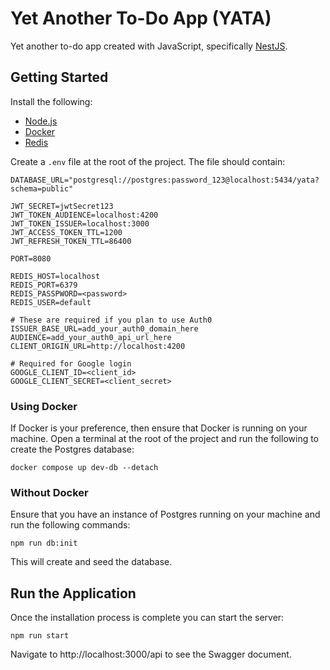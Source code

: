 # Yet Another To-Do App (YATA)

Yet another to-do app created with JavaScript, specifically [NestJS](https://nestjs.com/).

## Getting Started

Install the following:

- [Node.js](https://nodejs.org/en/)
- [Docker](https://www.docker.com/)
- [Redis](https://redis.io/docs/getting-started/installation/)

Create a `.env` file at the root of the project. The file should contain:

```Properties
DATABASE_URL="postgresql://postgres:password_123@localhost:5434/yata?schema=public"

JWT_SECRET=jwtSecret123
JWT_TOKEN_AUDIENCE=localhost:4200
JWT_TOKEN_ISSUER=localhost:3000
JWT_ACCESS_TOKEN_TTL=1200
JWT_REFRESH_TOKEN_TTL=86400

PORT=8080

REDIS_HOST=localhost
REDIS_PORT=6379
REDIS_PASSPWORD=<password>
REDIS_USER=default

# These are required if you plan to use Auth0
ISSUER_BASE_URL=add_your_auth0_domain_here
AUDIENCE=add_your_auth0_api_url_here
CLIENT_ORIGIN_URL=http://localhost:4200

# Required for Google login
GOOGLE_CLIENT_ID=<client_id>
GOOGLE_CLIENT_SECRET=<client_secret>

```

### Using Docker

If Docker is your preference, then ensure that Docker is running on your machine.
Open a terminal at the root of the project and run the following to create the Postgres database:

```
docker compose up dev-db --detach
```

### Without Docker

Ensure that you have an instance of Postgres running on your machine and run the following commands:

```
npm run db:init
```

This will create and seed the database.

## Run the Application

Once the installation process is complete you can start the server:

```shell
npm run start
```

Navigate to http://localhost:3000/api to see the Swagger document.
